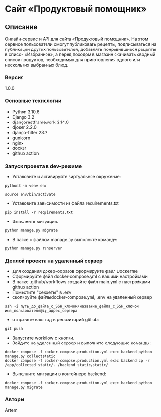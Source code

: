 # Сайт «Продуктовый помощник»


## Описание
Онлайн-сервис и API для сайта «Продуктовый помощник».
На этом сервисе пользователи смогут публиковать рецепты, подписываться на публикации других пользователей, добавлять понравившиеся рецепты в список «Избранное», а перед походом в магазин скачивать сводный список продуктов, необходимых для приготовления одного или нескольких выбранных блюд.

### Версия
1.0.0

### Основные технологии
+ Python 3.10.6
+ Django 3.2
+ djangorestframework 3.14.0
+ djoser 2.2.0
+ django-filter 23.2
+ gunicorn
+ nginx
+ docker
+ github action
### Запуск проекта в dev-режиме
- Установите и активируйте виртуальное окружение:
```
python3 -m venv env
```

```
source env/bin/activate
```
- Установите зависимости из файла requirements.txt
```
pip install -r requirements.txt
```
- Выполнить миграции:

```
python manage.py migrate
```
- В папке с файлом manage.py выполните команду:
```
python manage.py runserver
```
### Деплой проекта на удаленный сервер

- Для создания докер-образов сформируйте файл Dockerfile
- Сформируйте файл docker-compose.yml с вашими настройками
- В папке .github/workflows создайте файл main.yml с настройками github action
- Поместите "секреты" в .env
- скопируйте файлыdocker-compose.yml, .env на удаленный сервер
```
ssh -i путь_до_файла_с_SSH_ключом/название_файла_с_SSH_ключом имя_пользователя@ip_адрес_сервера
```
- отправьте ваш код в репозиторий github:
```
git push
```
- Запустите workflow с кнопки.
- Зайдите на удаленный сервер и выполните следующие команды:
```
docker compose -f docker-compose.production.yml exec backend python manage.py collectstatic
docker compose -f docker-compose.production.yml exec backend cp -r /app/collected_static/. /backend_static/static/
```
- Выполните миграции в контейнере backend:
```
docker compose -f docker-compose.production.yml exec backend python manage.py migrate
```

### Авторы
Artem
